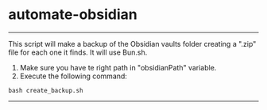 # automate-obsidian

---

This script will make a backup of the Obsidian vaults folder creating a ".zip" file for each one it finds. It will use Bun.sh.

1. Make sure you have te right path in "obsidianPath" variable.
2. Execute the following command:

```
bash create_backup.sh
```

---
